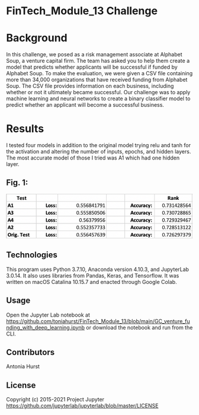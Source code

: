# FinTech_Module_13 Challenge

# Background

In this challenge, we posed as a risk management associate at Alphabet Soup, a venture capital firm. The team has asked you to help them create a model that predicts whether applicants will be successful if funded by Alphabet Soup. To make the evaluation, we were given a CSV file containing more than 34,000 organizations that have received funding from Alphabet Soup. The CSV file provides information on each business, including whether or not it ultimately became successful. Our challenge was to apply machine learning and neural networks to create a binary classifier model to predict whether an applicant will become a successful business.

# Results

I tested four models in addition to the original model trying relu and tanh for the activation and altering the number of inputs, epochs, and hidden layers. The most accurate model of those I tried was A1 which had one hidden layer.

## Fig. 1: 

![Fig. 1](https://github.com/toniahurst/FinTech_Module_13/blob/main/Screen%20Shot%202021-09-26%20at%2011.20.51%20PM.png)

## Technologies

This program uses Python 3.7.10, Anaconda version 4.10.3, and JupyterLab 3.0.14. It also uses libraries from Pandas, Keras, and Tensorflow. It was written on macOS Catalina 10.15.7 and enacted through Google Colab.

## Usage

Open the Jupyter Lab notebook at https://github.com/toniahurst/FinTech_Module_13/blob/main/GC_venture_funding_with_deep_learning.ipynb or download the notebook and run from the CLI.

## Contributors

Antonia Hurst

## License
Copyright (c) 2015-2021 Project Jupyter https://github.com/jupyterlab/jupyterlab/blob/master/LICENSE
